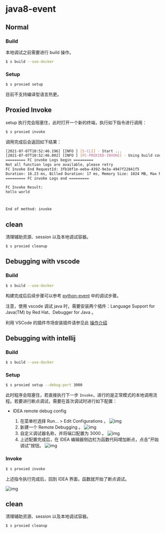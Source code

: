 # java8-event

## Normal

### Build

本地调试之前需要进行 build 操作。

```bash
$ s build --use-docker
```

### Setup

```bash
$ s proxied setup
```

目前不支持编译型语言热更。

## Proxied Invoke

setup 执行完会阻塞住，此时打开一个新的终端，执行如下指令进行调用：

```bash
$ s proxied invoke
```

调用完成后会返回如下结果：

```bash
[2021-07-07T10:52:46.196] [INFO ] [S-CLI] - Start ...
[2021-07-07T10:52:46.802] [INFO ] [FC-PROXIED-INVOKE] - Using build codeUri: /Users/zqf/Documents/git_proj/devsapp/component/fc-proxied-invoke/example/java8-event/.s/build/artifacts/fc-deploy-service/event-function
========= FC invoke Logs begin =========
Not all function logs are available, please retry
FC Invoke End RequestId: 3fb10f1e-eeba-4392-9e3a-4947f22841f5
Duration: 16.23 ms, Billed Duration: 17 ms, Memory Size: 1024 MB, Max Memory Used: 59.78 MB
========= FC invoke Logs end =========

FC Invoke Result:
hello world



End of method: invoke
```

## clean

清理辅助资源、session 以及本地调试容器。

```bash
$ s proxied cleanup
```

## Debugging with vscode

### Build

```bash
$ s build --use-docker
```

构建完成后后续步骤可以参考 [python-event](../python-event/README.md) 中的调试步骤。

注意，使用 vscode 调试 java 时，需要安装两个插件：Language Support for Java(TM) by Red Hat、Debugger for Java 。

利用 VSCode 的插件市场安装插件请参见此 [操作介绍](https://code.visualstudio.com/docs/languages/java?spm=a2c4g.11186623.2.16.69092a26ZukfQg)

## Debugging with intellij

### Build

```bash
$ s build --use-docker
```

### Setup

```bash
$ s proxied setup --debug-port 3000
```

此时程序会阻塞住，若直接执行下一步 `Invoke`，进行的是正常模式的本地调用流程。若要进行断点调试，需要在首次调试时进行如下配置：

- IDEA remote debug config

  1. 在菜单栏选择 Run… > Edit Configurations 。
     ![img](https://img.alicdn.com/imgextra/i4/O1CN01CffYNv1UbX74nFI0d_!!6000000002536-2-tps-734-432.png)
  2. 新建一个 Remote Debugging 。
     ![img](https://img.alicdn.com/imgextra/i2/O1CN014nVPkX1voLpEUKiS9_!!6000000006219-2-tps-2216-1514.png)
  3. 自定义调试器名称，并将端口配置为 3000 。
     ![img](https://img.alicdn.com/imgextra/i2/O1CN014xCgf21lnl9h2QGTA_!!6000000004864-2-tps-2142-1620.png)
  4. 上述配置完成后，在 IDEA 编辑器侧边栏为函数代码增加断点，点击"开始调试"按钮。
     ![img](https://img.alicdn.com/imgextra/i1/O1CN01PPR4V61RM0qRiP16r_!!6000000002096-2-tps-3528-2166.png)

### Invoke

```bash
$ s proxied invoke
```

上述指令执行完成后，回到 IDEA 界面，函数就开始了断点调试。

![img](https://img.alicdn.com/imgextra/i2/O1CN01gZdC9B20nxYxFvLTr_!!6000000006895-2-tps-3566-2232.png)

## clean

清理辅助资源、session 以及本地调试容器。

```bash
$ s proxied cleanup
```
